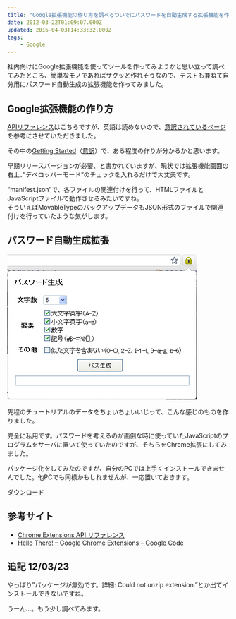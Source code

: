 ```yaml
---
title: "Google拡張機能の作り方を調べるついでにパスワードを自動生成する拡張機能を作ってみた"
date: 2012-03-22T01:09:07.000Z
updated: 2016-04-03T14:33:32.000Z
tags:
    - Google
---
```


社内向けにGoogle拡張機能を使ってツールを作ってみようかと思い立って調べてみたところ、簡単なモノであればサクッと作れそうなので、テストも兼ねて自分用にパスワード自動生成の拡張機能を作ってみました。

## Google拡張機能の作り方

[APIリファレンス](http://code.google.com/chrome/extensions/docs.html)はこちらですが、英語は読めないので、[意訳されているページ](http://dev.screw-axis.com/doc/chrome_extensions/)を参考にさせていただきました。

その中の[Getting Started](http://code.google.com/chrome/extensions/getstarted.html)（[意訳](http://dev.screw-axis.com/doc/chrome_extensions/tutorials/getting_started/)）で、ある程度の作りが分かるかと思います。

早期リリースバージョンが必要、と書かれていますが、現状では拡張機能画面の右上、”デベロッパーモード”のチェックを入れるだけで大丈夫です。

“manifest.json”で、各ファイルの関連付けを行って、HTMLファイルとJavaScriptファイルで動作させるみたいですね。  
 そういえばMovableTypeのバックアップデータもJSON形式のファイルで関連付けを行っていたような気がします。

## パスワード自動生成拡張

![](../../assets/images/2016/04/image.jpg)

先程のチュートリアルのデータをちょいちょいいじって、こんな感じのものを作りました。

完全に私用です。パスワードを考えるのが面倒な時に使っていたJavaScriptのプログラムをサーバに置いて使っていたのですが、そちらをChrome拡張にしてみました。

パッケージ化をしてみたのですが、自分のPCでは上手くインストールできませんでした。他PCでも同様かもしれませんが、一応置いておきます。

[ダウンロード](http://demo.sus-happy.net/chrome/makepass.crx)

## 参考サイト

-   [Chrome Extensions API リファレンス](http://dev.screw-axis.com/doc/chrome_extensions/)
-   [Hello There! – Google Chrome Extensions – Google Code](http://code.google.com/chrome/extensions/docs.html)

## 追記 12/03/23

やっぱり”パッケージが無効です。詳細: Could not unzip extension.”とか出てインストールできないですね。

うーん…。もう少し調べてみます。

